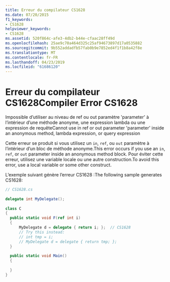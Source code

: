 ```yaml
---
title: Erreur du compilateur CS1628
ms.date: 07/20/2015
f1_keywords:
- CS1628
helpviewer_keywords:
- CS1628
ms.assetid: 520f864c-afe3-4db2-b44e-cfaac28ff49d
ms.openlocfilehash: 25ae9c70a464d325c25af94673897d17a0535882
ms.sourcegitcommit: 9b552addadfb57fab0b9e7852ed4f1f1b8a42f8e
ms.translationtype: MT
ms.contentlocale: fr-FR
ms.lasthandoff: 04/23/2019
ms.locfileid: "61686120"
---
```

# <a name="compiler-error-cs1628"></a><span data-ttu-id="a4d64-102">Erreur du compilateur CS1628</span><span class="sxs-lookup"><span data-stu-id="a4d64-102">Compiler Error CS1628</span></span>
<span data-ttu-id="a4d64-103">Impossible d’utiliser au niveau de ref ou out paramètre 'parameter' à l’intérieur d’une méthode anonyme, une expression lambda ou une expression de requête</span><span class="sxs-lookup"><span data-stu-id="a4d64-103">Cannot use in ref or out parameter 'parameter' inside an anonymous method, lambda expression, or query expression</span></span>  
  
 <span data-ttu-id="a4d64-104">Cette erreur se produit si vous utilisez un `in`, `ref`, ou `out` paramètre à l’intérieur d’un bloc de méthode anonyme.</span><span class="sxs-lookup"><span data-stu-id="a4d64-104">This error occurs if you use an `in`, `ref`, or `out` parameter inside an anonymous method block.</span></span> <span data-ttu-id="a4d64-105">Pour éviter cette erreur, utilisez une variable locale ou une autre construction.</span><span class="sxs-lookup"><span data-stu-id="a4d64-105">To avoid this error, use a local variable or some other construct.</span></span>  
  
 <span data-ttu-id="a4d64-106">L’exemple suivant génère l’erreur CS1628 :</span><span class="sxs-lookup"><span data-stu-id="a4d64-106">The following sample generates CS1628:</span></span>  
  
```csharp  
// CS1628.cs  
  
delegate int MyDelegate();  
  
class C  
{  
  public static void F(ref int i)  
  {  
      MyDelegate d = delegate { return i; };  // CS1628  
      // Try this instead:  
      // int tmp = i;  
      // MyDelegate d = delegate { return tmp; };  
  }  
  
  public static void Main()  
  {  
  
  }  
}  
```
